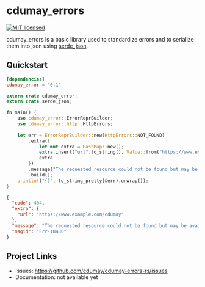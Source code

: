 # cdumay_errors

[![MIT licensed](https://img.shields.io/badge/license-MIT-blue.svg)](./LICENSE)

cdumay_errors is a basic library used to standardize errors and to serialize them into json using [serde_json](https://docs.serde.rs/serde/).

## Quickstart

```toml
[dependencies]
cdumay_error = "0.1"
```

```rust
extern crate cdumay_error;
extern crate serde_json;

fn main() {
    use cdumay_error::ErrorReprBuilder;
    use cdumay_error::http::HttpErrors;
    
    let err = ErrorReprBuilder::new(HttpErrors::NOT_FOUND)
        .extra({
            let mut extra = HashMap::new();
            extra.insert("url".to_string(), Value::from("https://www.example.com/cdumay"));
            extra
        })
        .message("The requested resource could not be found but may be available in the future. Subsequent requests by the client are permissible.".to_string())
        .build();
    println!("{}", to_string_pretty(&err).unwrap());
}
```

```json
{
  "code": 404,
  "extra": {
    "url": "https://www.example.com/cdumay"
  },
  "message": "The requested resource could not be found but may be available in the future. Subsequent requests by the client are permissible.",
  "msgid": "Err-18430"
}
```

## Project Links

- Issues: https://github.com/cdumay/cdumay-errors-rs/issues
- Documentation: not available yet
